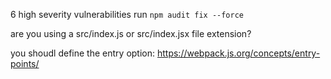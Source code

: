 6 high severity vulnerabilities
run `npm audit fix --force`

are you using a src/index.js or src/index.jsx file extension?

you shoudl define the entry option: https://webpack.js.org/concepts/entry-points/